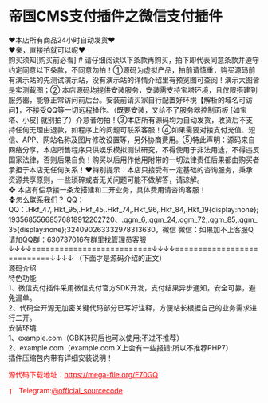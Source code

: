 # 帝国CMS支付插件之微信支付插件

❤本店所有商品24小时自动发货❤<br>❤亲，直接拍就可以呢❤<br>购买须知[购买前必看] # 请仔细阅读以下条款再购买，拍下即代表同意条款并遵守约定同意以下条款，不同意勿拍！①源码为虚拟产品，拍前请慎重，购买源码前有演示站的先测试演示站，没有演示站的详情介绍里有预览图可查阅！演示大图皆是实测截图；② 本店源码均提供安装服务，安装需支持宝塔环境，且仅限搭建到服务器，能够正常访问前后台。安装前请买家自行配置好环境【解析的域名可访问】，不接受QQ等一切远程操作。（既要安装，又给不了服务器控制面板 [如宝塔、小皮] 就别拍了）介意者勿拍！③本店所有源码均为自动发货，收货后不支持任何无理由退款，如程序上的问题可联系客服！④如果需要对接支付充值、短信、APP、网站名称及图片修改设置等，另外协商费用。⑤特此声明：源码来自网络分享，本店所售程序只供娱乐模拟测试研究，不得使用于非法用途，不得违反国家法律，否则后果自负！购买以后用作他用附带的一切法律责任后果都由购买者承担于本店无任何关系！❤特别提示：本店只接受有一定基础的咨询服务，秉承资源共享原则，一些琐碎或者无关问题可能不做解答，请谅解。<br>❖ 本店有偿承接一条龙搭建和二开业务，具体费用请咨询客服！<br>❖怎么联系我们？                                                                          QQ： QQ：.Hkf_47,.Hkf_95,.Hkf_45,.Hkf_74,.Hkf_96,.Hkf_84,.Hkf_19{display:none};19356855668576818912202720、.qgm_6,.qgm_24,.qgm_72,.qgm_85,.qgm_35{display:none};324090263332978313630，微信 微信：如果加不上客服Q, 请加QQ群：630737016在群里找管理员客服<br>↓↓↓↓==========================↓↓↓↓===========================↓↓↓↓   （下面才是源码介绍的正文）<br>源码介绍<br>特色功能<br>1、微信支付插件采用微信支付官方SDK开发，支付结果异步通知，安全可靠，避免漏单。<br>2、代码全开源无加密关键代码部分已写好注释，方便站长根据自己的业务需求进行二开。<br>安装环境<br>1、example.com（GBK转码后也可以使用;不过不推荐）<br>2、example.com（example.com.X上会有一些报错;所以不推荐PHP7）<br>插件压缩包内带有详细安装说明！<br>


<p style="color: red;">源代码下载地址：<a href="https://mega-file.org/F70GQ" style="color: red;">https://mega-file.org/F70GQ</a></p><p style="color: red;"><img src="https://cdn-icons-png.flaticon.com/512/2111/2111646.png" alt="Telegram Icon" style="width: 16px; vertical-align: middle; margin-right: 5px;">Telegram:<a href="https://t.me/official_sourcecode" style="color: red;">@official_sourcecode</a></p>